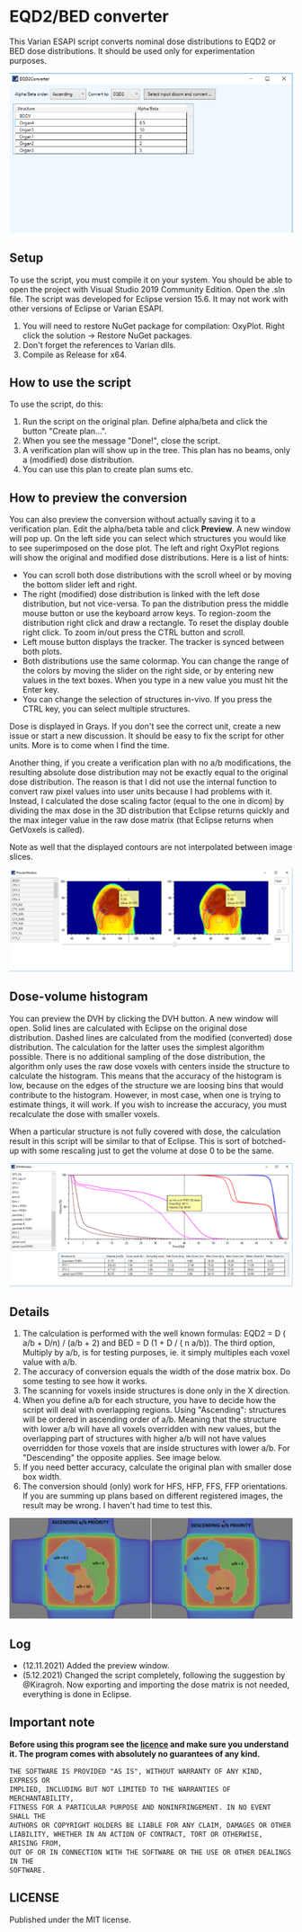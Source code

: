 # EQD2/BED converter
This Varian ESAPI script converts nominal dose distributions to EQD2 or BED dose distributions. It should be used only for experimentation purposes.

![image](image_asc2.png)

## Setup

To use the script, you must compile it on your system. You should be able to open the project with Visual Studio 2019 Community Edition. Open the .sln file. 
The script was developed for Eclipse version 15.6. It may not work with other versions of Eclipse or Varian ESAPI.

1. You will need to restore NuGet package for compilation: OxyPlot. Right click the solution -> Restore NuGet packages.
2. Don't forget the references to Varian dlls.
3. Compile as Release for x64.

## How to use the script

To use the script, do this:

1. Run the script on the original plan. Define alpha/beta and click the button "Create plan...".
2. When you see the message "Done!", close the script.
3. A verification plan will show up in the tree. This plan has no beams, only a (modified) dose distribution.
4. You can use this plan to create plan sums etc.


## How to preview the conversion

You can also preview the conversion without actually saving it to a verification plan. Edit the alpha/beta table and click **Preview**. A new window will pop up. On the left side you can select which structures you would like to see superimposed on the dose plot. The left and right OxyPlot regions will show the original and modified dose distributions. Here is a list of hints:

* You can scroll both dose distributions with the scroll wheel or by moving the bottom slider left and right.
* The right (modified) dose distribution is linked with the left dose distribution, but not vice-versa. To pan the distribution press the middle mouse button or use the keyboard arrow keys. To region-zoom the distribution right click and draw a rectangle. To reset the display double right click. To zoom in/out press the CTRL button and scroll.
* Left mouse button displays the tracker. The tracker is synced between both plots.
* Both distributions use the same colormap. You can change the range of the colors by moving the slider on the right side, or by entering new values in the text boxes. When you type in a new value you must hit the Enter key.
* You can change the selection of structures in-vivo. If you press the CTRL key, you can select multiple structures.

Dose is displayed in Grays. If you don't see the correct unit, create a new issue or start a new discussion. It should be easy to fix the script for other units. More is to come when I find the time.

Another thing, if you create a verification plan with no a/b modifications, the resulting absolute dose distribution may not be exactly equal to the original dose distribution. The reason is that I did not use the internal function to convert raw pixel values into user units because I had problems with it. Instead, I calculated the dose scaling factor (equal to the one in dicom) by dividing the max dose in the 3D distribution that Eclipse returns quickly and the max integer value in the raw dose matrix (that Eclipse returns when GetVoxels is called). 

Note as well that the displayed contours are not interpolated between image slices.

![image](image_asc3.png)

## Dose-volume histogram

You can preview the DVH by clicking the DVH button. A new window will open. Solid lines are calculated with Eclipse on the original dose distribution. Dashed lines are calculated from the modified (converted) dose distribution. The calculation for the latter uses the simplest algorithm possible. There is no additional sampling of the dose distribution, the algorithm only uses the raw dose voxels with centers inside the structure to calculate the histogram. This means that the accuracy of the histogram is low, because on the edges of the structure we are loosing bins that would contribute to the histogram. However, in most case, when one is trying to estimate things, it will work. If you wish to increase the accuracy, you must recalculate the dose with smaller voxels.

When a particular structure is not fully covered with dose, the calculation result in this script will be similar to that of Eclipse. This is sort of botched-up with some rescaling just to get the volume at dose 0 to be the same.

![image](image_asc4.png)


## Details

1. The calculation is performed with the well known formulas: EQD2 = D ( a/b + D/n) / (a/b + 2) and BED = D (1 + D / ( n a/b)). The third option, Multiply by a/b, is for testing purposes, ie. it simply multiples each voxel value with a/b.
2. The accuracy of conversion equals the width of the dose matrix box. Do some testing to see how it works.
3. The scanning for voxels inside structures is done only in the X direction.
4. When you define a/b for each structure, you have to decide how the script will deal with overlapping regions. Using "Ascending": structures will be ordered in ascending order of a/b. Meaning that the structure with lower a/b will have all voxels overridden with new values, but the overlapping part of structures with higher a/b will not have values overridden for those voxels that are inside structures with lower a/b. For "Descending" the opposite applies. See image below.
5. If you need better accuracy, calculate the original plan with smaller dose box width.
6. The conversion should (only) work for HFS, HFP, FFS, FFP orientations. If you are summing up plans based on different registered images, the result may be wrong. I haven't had time to test this.


![image](image_asc.png)


## Log

* (12.11.2021) Added the preview window.
* (5.12.2021) Changed the script completely, following the suggestion by @Kiragroh. Now exporting and importing the dose matrix is not needed, everything is done in Eclipse.


## Important note

**Before using this program see the [licence](https://github.com/brjdenis/VarianESAPI-EQD2Converter/blob/master/LICENSE) and make sure you understand it. The program comes with absolutely no guarantees of any kind.**

```
THE SOFTWARE IS PROVIDED "AS IS", WITHOUT WARRANTY OF ANY KIND, EXPRESS OR
IMPLIED, INCLUDING BUT NOT LIMITED TO THE WARRANTIES OF MERCHANTABILITY,
FITNESS FOR A PARTICULAR PURPOSE AND NONINFRINGEMENT. IN NO EVENT SHALL THE
AUTHORS OR COPYRIGHT HOLDERS BE LIABLE FOR ANY CLAIM, DAMAGES OR OTHER
LIABILITY, WHETHER IN AN ACTION OF CONTRACT, TORT OR OTHERWISE, ARISING FROM,
OUT OF OR IN CONNECTION WITH THE SOFTWARE OR THE USE OR OTHER DEALINGS IN THE
SOFTWARE.
```


## LICENSE

Published under the MIT license. 